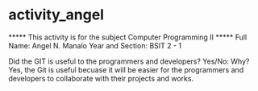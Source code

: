 # activity_angel

*****  This activity is for the subject Computer Programming II  *****
Full Name: Angel N. Manalo
Year and Section: BSIT 2 - 1

Did the GIT is useful to the programmers and developers? Yes/No: Why?
Yes, the Git is useful becuase it will be easier for the programmers and developers to collaborate with their projects and works.